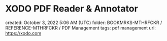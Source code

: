 # XODO PDF Reader & Annotator

created: October 3, 2022 5:06 AM (UTC)
folder: BOOKMRKS-MTHRFCKR / REFERENCE-MTHRFCKR / PDF Management
tags: pdf management
url: https://xodo.com